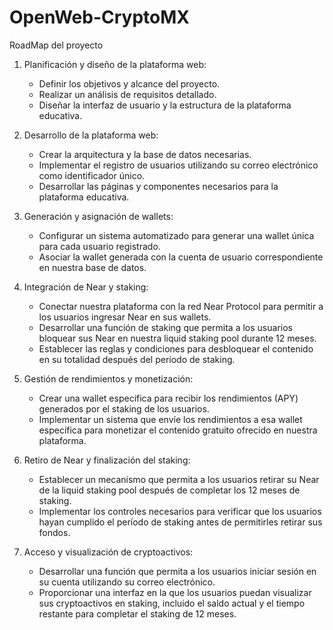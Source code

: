 # OpenWeb-CryptoMX

RoadMap del proyecto

1. Planificación y diseño de la plataforma web:
   - Definir los objetivos y alcance del proyecto.
   - Realizar un análisis de requisitos detallado.
   - Diseñar la interfaz de usuario y la estructura de la plataforma educativa.

2. Desarrollo de la plataforma web:
   - Crear la arquitectura y la base de datos necesarias.
   - Implementar el registro de usuarios utilizando su correo electrónico como identificador único.
   - Desarrollar las páginas y componentes necesarios para la plataforma educativa.

3. Generación y asignación de wallets:
   - Configurar un sistema automatizado para generar una wallet única para cada usuario registrado.
   - Asociar la wallet generada con la cuenta de usuario correspondiente en nuestra base de datos.

4. Integración de Near y staking:
   - Conectar nuestra plataforma con la red Near Protocol para permitir a los usuarios ingresar Near en sus wallets.
   - Desarrollar una función de staking que permita a los usuarios bloquear sus Near en nuestra liquid staking pool durante 12 meses.
   - Establecer las reglas y condiciones para desbloquear el contenido en su totalidad después del período de staking.

5. Gestión de rendimientos y monetización:
   - Crear una wallet específica para recibir los rendimientos (APY) generados por el staking de los usuarios.
   - Implementar un sistema que envíe los rendimientos a esa wallet específica para monetizar el contenido gratuito ofrecido en nuestra        plataforma.

6. Retiro de Near y finalización del staking:
   - Establecer un mecanismo que permita a los usuarios retirar su Near de la liquid staking pool después de completar los 12 meses de staking.
   - Implementar los controles necesarios para verificar que los usuarios hayan cumplido el período de staking antes de permitirles            retirar sus fondos.

7. Acceso y visualización de cryptoactivos:
   - Desarrollar una función que permita a los usuarios iniciar sesión en su cuenta utilizando su correo electrónico.
   - Proporcionar una interfaz en la que los usuarios puedan visualizar sus cryptoactivos en staking, incluido el saldo actual y el            tiempo restante para completar el staking de 12 meses.
